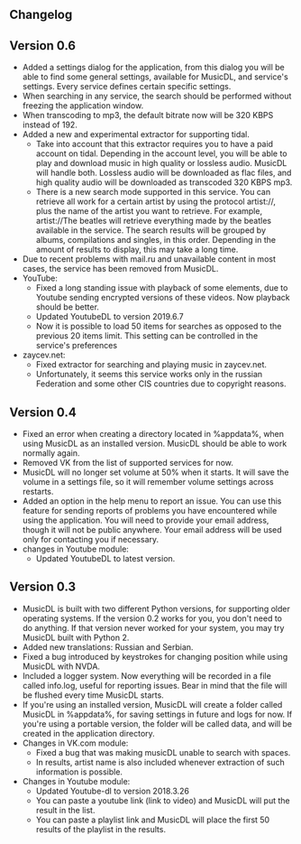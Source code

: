 ## Changelog

## Version 0.6

* Added a settings dialog for the application, from this dialog you will be able to find some general settings, available for MusicDL, and service's settings. Every service   defines certain specific settings.
* When searching in any service, the search should be performed without freezing the application window.
* When transcoding to mp3, the default bitrate now will be 320 KBPS instead of 192.
* Added a new and experimental extractor for supporting tidal.
    * Take into account that this extractor requires you to have a paid account on tidal. Depending in the account level, you will be able to play and download music in high quality or lossless audio. MusicDL will handle both. Lossless audio will be downloaded as flac files, and high quality audio will be downloaded as transcoded 320 KBPS mp3.
    * There is a new search mode supported in this service. You can retrieve all work for a certain artist by using the protocol artist://, plus the name of the artist you want to retrieve. For example, artist://The beatles will retrieve everything made by the beatles available in the service. The search results will be grouped by albums, compilations and singles, in this order. Depending in the amount of results to display, this may take a long time.
* Due to recent problems with mail.ru and unavailable content in most cases, the service has been removed from MusicDL.
* YouTube:
    * Fixed a long standing issue with playback of some elements, due to Youtube sending encrypted versions of these videos. Now playback should be better.
    * Updated YoutubeDL to version 2019.6.7
    * Now it is possible to load 50 items for searches as opposed to the previous 20 items limit. This setting can be controlled in the service's preferences
* zaycev.net:
    * Fixed extractor for searching and playing music in zaycev.net.
    * Unfortunately, it seems this service works only in the russian Federation and some other CIS countries due to copyright reasons.

## Version 0.4

* Fixed an error when creating a directory located in %appdata%, when using MusicDL as an installed version. MusicDL should be able to work normally again.
* Removed VK from the list of supported services for now.
* MusicDL will no longer set volume at 50% when it starts. It will save the volume in a settings file, so it will remember volume settings across restarts.
* Added an option in the help menu to report an issue. You can use this feature for sending reports of problems you have encountered while using the application. You will need to provide your email address, though it will not be public anywhere. Your email address will be used only for contacting you if necessary.
* changes in Youtube module:
    * Updated YoutubeDL to latest version.

## Version 0.3

* MusicDL is built with two different Python versions, for supporting older operating systems. If the version 0.2 works for you, you don't need to do anything. If that version never worked for your system, you may try MusicDL built with Python 2.
* Added new translations: Russian and Serbian.
* Fixed a bug introduced by keystrokes for changing position while using MusicDL with NVDA.
* Included a logger system. Now everything will be recorded in a file called info.log, useful for reporting issues. Bear in mind that the file will be flushed every time MusicDL starts.
* If you're using an installed version, MusicDL will create a folder called MusicDL in %appdata%, for saving settings in future and logs for now. If you're using a portable version, the folder will be called data, and will be created in the application directory.
* Changes in VK.com module:
    * Fixed a bug that was making musicDL unable to search with spaces.
    * In results, artist name is also included whenever extraction of such information is possible.
* Changes in Youtube module:
    * Updated Youtube-dl to version 2018.3.26
    * You can paste a youtube link (link to video) and MusicDL will put the result in the list.
    * You can paste a playlist link and MusicDL will place the first 50 results of the playlist in the results.